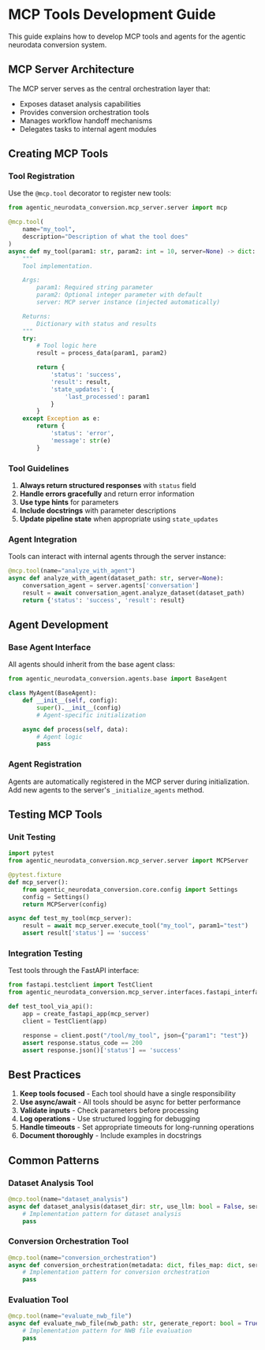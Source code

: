 # MCP Tools Development Guide

This guide explains how to develop MCP tools and agents for the agentic neurodata conversion system.

## MCP Server Architecture

The MCP server serves as the central orchestration layer that:
- Exposes dataset analysis capabilities
- Provides conversion orchestration tools
- Manages workflow handoff mechanisms
- Delegates tasks to internal agent modules

## Creating MCP Tools

### Tool Registration

Use the `@mcp.tool` decorator to register new tools:

```python
from agentic_neurodata_conversion.mcp_server.server import mcp

@mcp.tool(
    name="my_tool",
    description="Description of what the tool does"
)
async def my_tool(param1: str, param2: int = 10, server=None) -> dict:
    """
    Tool implementation.

    Args:
        param1: Required string parameter
        param2: Optional integer parameter with default
        server: MCP server instance (injected automatically)

    Returns:
        Dictionary with status and results
    """
    try:
        # Tool logic here
        result = process_data(param1, param2)

        return {
            'status': 'success',
            'result': result,
            'state_updates': {
                'last_processed': param1
            }
        }
    except Exception as e:
        return {
            'status': 'error',
            'message': str(e)
        }
```

### Tool Guidelines

1. **Always return structured responses** with `status` field
2. **Handle errors gracefully** and return error information
3. **Use type hints** for parameters
4. **Include docstrings** with parameter descriptions
5. **Update pipeline state** when appropriate using `state_updates`

### Agent Integration

Tools can interact with internal agents through the server instance:

```python
@mcp.tool(name="analyze_with_agent")
async def analyze_with_agent(dataset_path: str, server=None):
    conversation_agent = server.agents['conversation']
    result = await conversation_agent.analyze_dataset(dataset_path)
    return {'status': 'success', 'result': result}
```

## Agent Development

### Base Agent Interface

All agents should inherit from the base agent class:

```python
from agentic_neurodata_conversion.agents.base import BaseAgent

class MyAgent(BaseAgent):
    def __init__(self, config):
        super().__init__(config)
        # Agent-specific initialization

    async def process(self, data):
        # Agent logic
        pass
```

### Agent Registration

Agents are automatically registered in the MCP server during initialization. Add new agents to the server's `_initialize_agents` method.

## Testing MCP Tools

### Unit Testing

```python
import pytest
from agentic_neurodata_conversion.mcp_server.server import MCPServer

@pytest.fixture
def mcp_server():
    from agentic_neurodata_conversion.core.config import Settings
    config = Settings()
    return MCPServer(config)

async def test_my_tool(mcp_server):
    result = await mcp_server.execute_tool("my_tool", param1="test")
    assert result['status'] == 'success'
```

### Integration Testing

Test tools through the FastAPI interface:

```python
from fastapi.testclient import TestClient
from agentic_neurodata_conversion.mcp_server.interfaces.fastapi_interface import create_fastapi_app

def test_tool_via_api():
    app = create_fastapi_app(mcp_server)
    client = TestClient(app)

    response = client.post("/tool/my_tool", json={"param1": "test"})
    assert response.status_code == 200
    assert response.json()['status'] == 'success'
```

## Best Practices

1. **Keep tools focused** - Each tool should have a single responsibility
2. **Use async/await** - All tools should be async for better performance
3. **Validate inputs** - Check parameters before processing
4. **Log operations** - Use structured logging for debugging
5. **Handle timeouts** - Set appropriate timeouts for long-running operations
6. **Document thoroughly** - Include examples in docstrings

## Common Patterns

### Dataset Analysis Tool
```python
@mcp.tool(name="dataset_analysis")
async def dataset_analysis(dataset_dir: str, use_llm: bool = False, server=None):
    # Implementation pattern for dataset analysis
    pass
```

### Conversion Orchestration Tool
```python
@mcp.tool(name="conversion_orchestration")
async def conversion_orchestration(metadata: dict, files_map: dict, server=None):
    # Implementation pattern for conversion orchestration
    pass
```

### Evaluation Tool
```python
@mcp.tool(name="evaluate_nwb_file")
async def evaluate_nwb_file(nwb_path: str, generate_report: bool = True, server=None):
    # Implementation pattern for NWB file evaluation
    pass
```
